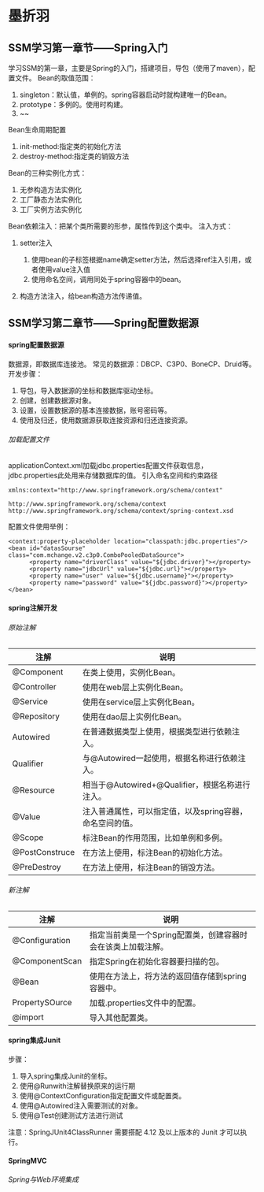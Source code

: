 # 墨折羽
## SSM学习第一章节——Spring入门
学习SSM的第一章，主要是Spring的入门，搭建项目，导包（使用了maven），配置文件。
Bean的取值范围：
1. singleton：默认值，单例的。spring容器启动时就构建唯一的Bean。
2. prototype：多例的。使用时构建。
3. ~~

Bean生命周期配置
1. init-method:指定类的初始化方法
2. destroy-method:指定类的销毁方法

Bean的三种实例化方式：
1. 无参构造方法实例化
2. 工厂静态方法实例化
3. 工厂实例方法实例化

Bean依赖注入：把某个类所需要的形参，属性传到这个类中。
注入方式：
1. setter注入
    1. 使用bean的子标签<property>根据name确定setter方法，然后选择ref注入引用，或者使用value注入值
    2. 使用命名空间，调用同处于spring容器中的bean。
    
2. 构造方法注入，给bean构造方法传递值。

## SSM学习第二章节——Spring配置数据源
#### spring配置数据源
数据源，即数据库连接池。
常见的数据源：DBCP、C3P0、BoneCP、Druid等。
开发步骤：
1. 导包，导入数据源的坐标和数据库驱动坐标。
2. 创建，创建数据源对象。
3. 设置，设置数据源的基本连接数据，账号密码等。
4. 使用及归还，使用数据源获取连接资源和归还连接资源。

###### 加载配置文件
applicationContext.xml加载jdbc.properties配置文件获取信息，jdbc.properties此处用来存储数据库的值。
引入命名空间和约束路径
~~~
xmlns:context="http://www.springframework.org/schema/context"
 
http://www.springframework.org/schema/context
http://www.springframework.org/schema/context/spring-context.xsd
~~~
配置文件使用举例：
~~~
<context:property-placeholder location="classpath:jdbc.properties"/>
<bean id="datasSourse" class="com.mchange.v2.c3p0.ComboPooledDataSource">
      <property name="driverClass" value="${jdbc.driver}"></property>
      <property name="jdbcUrl" value="${jdbc.url}"></property>
      <property name="user" value="${jdbc.username}"></property>
      <property name="password" value="${jdbc.password}"></property>
</bean>
~~~
#### spring注解开发
###### 原始注解
|注解| 说明 |
| --- | ---|
|@Component|在类上使用，实例化Bean。|
|@Controller|使用在web层上实例化Bean。|
|@Service|使用在service层上实例化Bean。|
|@Repository|使用在dao层上实例化Bean。|
|Autowired|在普通数据类型上使用，根据类型进行依赖注入。|
|Qualifier|与@Autowired一起使用，根据名称进行依赖注入。|
|@Resource|相当于@Autowired+@Qualifier，根据名称进行注入。|
|@Value|注入普通属性，可以指定值，以及spring容器，命名空间的值。|
|@Scope|标注Bean的作用范围，比如单例和多例。|
|@PostConstruce|在方法上使用，标注Bean的初始化方法。|
|@PreDestroy|在方法上使用，标注Bean的销毁方法。|
###### 新注解
|注解| 说明 |
| --- | ---|
|@Configuration|指定当前类是一个Spring配置类，创建容器时会在该类上加载注解。|
|@ComponentScan|指定Spring在初始化容器要扫描的包。|
|@Bean|使用在方法上，将方法的返回值存储到spring容器中。|
|PropertySOurce|加载.properties文件中的配置。|
|@import|导入其他配置类。|
#### spring集成Junit
步骤：
1. 导入spring集成Junit的坐标。
2. 使用@Runwith注解替换原来的运行期
3. 使用@ContextConfiguration指定配置文件或配置类。
4. 使用@Autowired注入需要测试的对象。
5. 使用@Test创建测试方法进行测试

注意：SpringJUnit4ClassRunner 需要搭配 4.12 及以上版本的 Junit 才可以执行。
#### SpringMVC
###### Spring与Web环境集成




























